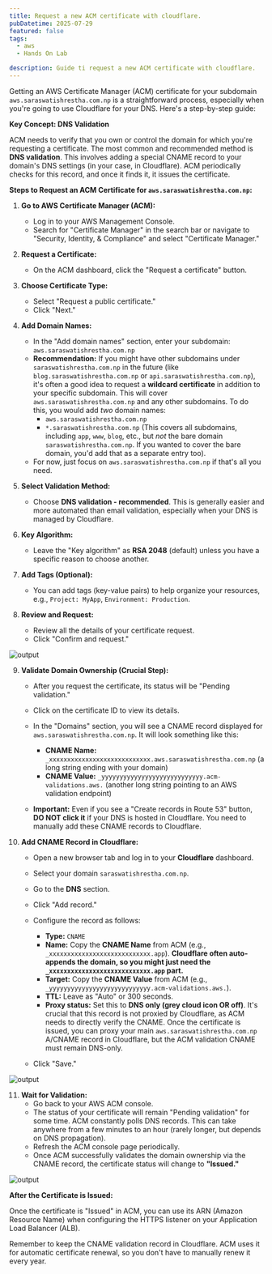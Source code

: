 ```yaml
---
title: Request a new ACM certificate with cloudflare.
pubDatetime: 2025-07-29
featured: false
tags:
  - aws
  - Hands On Lab

description: Guide ti request a new ACM certificate with cloudflare.
---
```


Getting an AWS Certificate Manager (ACM) certificate for your subdomain `aws.saraswatishrestha.com.np` is a straightforward process, especially when you're going to use Cloudflare for your DNS. Here's a step-by-step guide:

**Key Concept: DNS Validation**

ACM needs to verify that you own or control the domain for which you're requesting a certificate. The most common and recommended method is **DNS validation**. This involves adding a special CNAME record to your domain's DNS settings (in your case, in Cloudflare). ACM periodically checks for this record, and once it finds it, it issues the certificate.

**Steps to Request an ACM Certificate for `aws.saraswatishrestha.com.np`:**

1.  **Go to AWS Certificate Manager (ACM):**
    * Log in to your AWS Management Console.
    * Search for "Certificate Manager" in the search bar or navigate to "Security, Identity, & Compliance" and select "Certificate Manager."

2.  **Request a Certificate:**
    * On the ACM dashboard, click the "Request a certificate" button.

3.  **Choose Certificate Type:**
    * Select "Request a public certificate."
    * Click "Next."

4.  **Add Domain Names:**
    * In the "Add domain names" section, enter your subdomain: `aws.saraswatishrestha.com.np`
    * **Recommendation:** If you might have other subdomains under `saraswatishrestha.com.np` in the future (like `blog.saraswatishrestha.com.np` or `api.saraswatishrestha.com.np`), it's often a good idea to request a **wildcard certificate** in addition to your specific subdomain. This will cover `aws.saraswatishrestha.com.np` and any other subdomains. To do this, you would add *two* domain names:
        * `aws.saraswatishrestha.com.np`
        * `*.saraswatishrestha.com.np` (This covers all subdomains, including `app`, `www`, `blog`, etc., but *not* the bare domain `saraswatishrestha.com.np`. If you wanted to cover the bare domain, you'd add that as a separate entry too).
    * For now, just focus on `aws.saraswatishrestha.com.np` if that's all you need.

5.  **Select Validation Method:**
    * Choose **DNS validation - recommended**. This is generally easier and more automated than email validation, especially when your DNS is managed by Cloudflare.

6.  **Key Algorithm:**
    * Leave the "Key algorithm" as **RSA 2048** (default) unless you have a specific reason to choose another.

7.  **Add Tags (Optional):**
    * You can add tags (key-value pairs) to help organize your resources, e.g., `Project: MyApp`, `Environment: Production`.

8.  **Review and Request:**
    * Review all the details of your certificate request.
    * Click "Confirm and request."


![output](@/assets/images/Screenshot_20250627_152652.png)


9.  **Validate Domain Ownership (Crucial Step):**
    * After you request the certificate, its status will be "Pending validation."
    * Click on the certificate ID to view its details.
    * In the "Domains" section, you will see a CNAME record displayed for `aws.saraswatishrestha.com.np`. It will look something like this:
        * **CNAME Name:** `_xxxxxxxxxxxxxxxxxxxxxxxxxxxx.aws.saraswatishrestha.com.np` (a long string ending with your domain)
        * **CNAME Value:** `_yyyyyyyyyyyyyyyyyyyyyyyyyyyy.acm-validations.aws.` (another long string pointing to an AWS validation endpoint)

    * **Important:** Even if you see a "Create records in Route 53" button, **DO NOT click it** if your DNS is hosted in Cloudflare. You need to manually add these CNAME records to Cloudflare.

10. **Add CNAME Record in Cloudflare:**
    * Open a new browser tab and log in to your **Cloudflare** dashboard.
    * Select your domain `saraswatishrestha.com.np`.
    * Go to the **DNS** section.
    * Click "Add record."
    * Configure the record as follows:
        * **Type:** `CNAME`
        * **Name:** Copy the **CNAME Name** from ACM (e.g., `_xxxxxxxxxxxxxxxxxxxxxxxxxxxx.app`). **Cloudflare often auto-appends the domain, so you might just need the `_xxxxxxxxxxxxxxxxxxxxxxxxxxxx.app` part.**
        * **Target:** Copy the **CNAME Value** from ACM (e.g., `_yyyyyyyyyyyyyyyyyyyyyyyyyyyy.acm-validations.aws.`).
        * **TTL:** Leave as "Auto" or 300 seconds.
        * **Proxy status:** Set this to **DNS only (grey cloud icon OR off)**. It's crucial that this record is not proxied by Cloudflare, as ACM needs to directly verify the CNAME. Once the certificate is issued, you can proxy your main `aws.saraswatishrestha.com.np` A/CNAME record in Cloudflare, but the ACM validation CNAME must remain DNS-only.

    * Click "Save."


![output](@/assets/images/Screenshot_20250627_153320.png)


11. **Wait for Validation:**
    * Go back to your AWS ACM console.
    * The status of your certificate will remain "Pending validation" for some time. ACM constantly polls DNS records. This can take anywhere from a few minutes to an hour (rarely longer, but depends on DNS propagation).
    * Refresh the ACM console page periodically.
    * Once ACM successfully validates the domain ownership via the CNAME record, the certificate status will change to **"Issued."**

![output](@/assets/images/Screenshot_20250627_154231.png)

**After the Certificate is Issued:**

Once the certificate is "Issued" in ACM, you can use its ARN (Amazon Resource Name) when configuring the HTTPS listener on your Application Load Balancer (ALB).

Remember to keep the CNAME validation record in Cloudflare. ACM uses it for automatic certificate renewal, so you don't have to manually renew it every year.